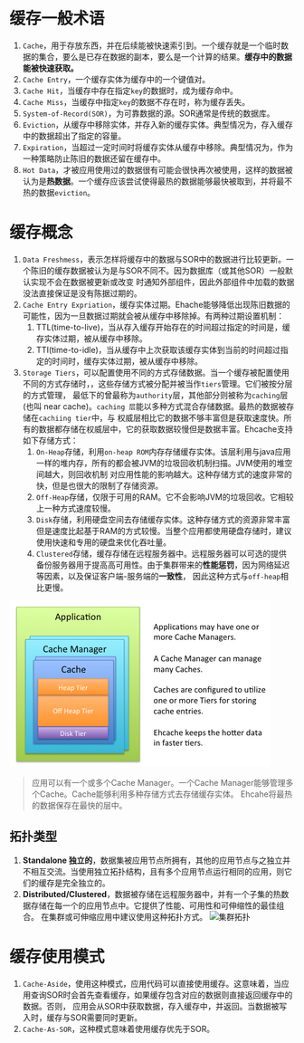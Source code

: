 # 缓存一般术语

1. `Cache`，用于存放东西，并在后续能被快速索引到。一个缓存就是一个临时数据的集合，要么是已存在数据的副本，要么是一个计算的结果。**缓存中的数据能被快速获取。**
2. `Cache Entry`，一个缓存实体为缓存中的一个键值对。  
3. `Cache Hit`，当缓存中存在指定`key`的数据时，成为缓存命中。  
4. `Cache Miss`，当缓存中指定`key`的数据不存在时，称为缓存丢失。
5. `System-of-Record(SOR)`，为可靠数据的源。SOR通常是传统的数据库。
6. `Eviction`，从缓存中移除实体，并存入新的缓存实体。典型情况为，存入缓存中的数据超出了指定的容量。
7. `Expiration`，当超过一定时间时将缓存实体从缓存中移除。典型情况为，作为一种策略防止陈旧的数据还留在缓存中。
8. `Hot Data`，才被应用使用过的数据很有可能会很快再次被使用，这样的数据被认为是**热数据**。一个缓存应该尝试使得最热的数据能够最快被取到，并将最不热的数据`eviction`。

# 缓存概念

1. `Data Freshmess`，表示怎样将缓存中的数据与SOR中的数据进行比较更新。一个陈旧的缓存数据被认为是与SOR不同不。因为数据库（或其他SOR）一般默认实现不会在数据被更新或改变
时通知外部组件，因此外部组件中加载的数据没法直接保证是没有陈据过期的。  
2. `Cache Entry Expriation`，缓存实体过期。Ehache能够降低出现陈旧数据的可能性，因为一旦数据过期就会被从缓存中移除掉。有两种过期设置机制：
    1. TTL(time-to-live)，当从存入缓存开始存在的时间超过指定的时间是，缓存实体过期，被从缓存中移除。
    2. TTI(time-to-idle)，当从缓存中上次获取该缓存实体到当前的时间超过指定的时间时，缓存实体过期，被从缓存中移除。
3. `Storage Tiers`，可以配置使用不同的方式存储数据。当一个缓存被配置使用不同的方式存储时，，这些存储方式被分配并被当作`tiers`管理。它们被按分层的方式管理，
    最低下的曾最称为`authority`层，其他部分则被称为`caching`层(也叫 near cache)。`caching 层`能以多种方式混合存储数据。最热的数据被存储在`cachiing tier`中，与
    权威层相比它的数据不够丰富但是获取速度快。所有的数据都存储在权威层中，它的获取数据较慢但是数据丰富。Ehcache支持如下存储方式：
    1. `On-Heap`存储，利用`on-heap ROM`内存存储缓存实体。该层利用与java应用一样的堆内存，所有的都会被JVM的垃圾回收机制扫描。JVM使用的堆空间越大，则回收机制
        对应用性能的影响越大。这种存储方式的速度非常的快，但是也很大的限制了存储资源。
    2. `Off-Heap`存储，仅限于可用的RAM。它不会影响JVM的垃圾回收。它相较上一种方式速度较慢。
    3. `Disk`存储，利用硬盘空间去存储缓存实体。这种存储方式的资源非常丰富但是速度比起基于RAM的方式较慢。当整个应用都使用硬盘存储时，建议使用快速和专用的硬盘来优化吞吐量。
    4. `Clustered`存储，缓存存储在远程服务器中。远程服务器可以可选的提供备份服务器用于提高高可用性。由于集群带来的**性能惩罚**，因为网络延迟等因素，以及保证客户端-服务端的**一致性**，
        因此这种方式与`off-heap`相比更慢。
        
![cache](./img/EhcacheTerminology.png "cache")

> 应用可以有一个或多个Cache Manager。一个Cache Manager能够管理多个Cache。Cache能够利用多种存储方式去存储缓存实体。
> Ehcahe将最热的数据保存在最快的层中。

## 拓扑类型

1. **Standalone 独立的**，数据集被应用节点所拥有，其他的应用节点与之独立并不相互交流。当使用独立拓扑结构，且有多个应用节点运行相同的应用，则它们的缓存是完全独立的。
2. **Distributed/Clustered**，数据被存储在远程服务器中，并有一个子集的热数据存储在每一个的应用节点中。它提供了性能、可用性和可伸缩性的最佳组合。
    在集群或可伸缩应用中建议使用这种拓扑方式。
![集群拓扑](./img/ClusteredEhcacheTopology.png "集群拓扑")

# 缓存使用模式

1. `Cache-Aside`，使用这种模式，应用代码可以直接使用缓存。这意味着，当应用查询SOR时会首先查看缓存，如果缓存包含对应的数据则直接返回缓存中的数据。否则，
应用会从SOR中获取数据，存入缓存中，并返回。当数据被写入时，缓存与SOR需要同时更新。
2. `Cache-As-SOR`，这种模式意味着使用缓存优先于SOR。
